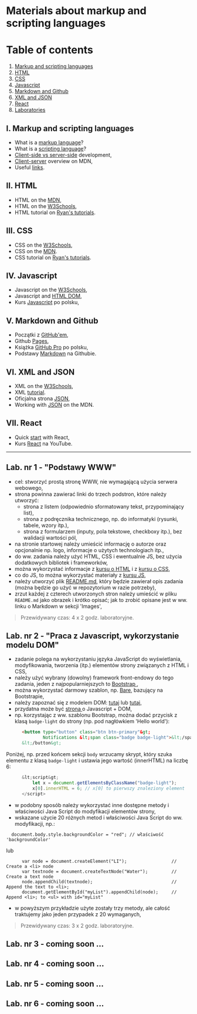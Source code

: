 # Materials about markup and scripting languages
# Table of contents
1. [Markup and scripting languages](#introduction)
2. [HTML](#paragraph1)
3. [CSS](#paragraph2)
4. [Javascript](#paragraph3)
5. [Markdown and Github](#paragraph4)
5. [XML and JSON](#paragraph5)
6. [React](#paragraph6)
7. [Laboratories](#labs)

## I. Markup and scripting languages <a id="introduction"></a>
  - What is a [markup language](https://www.semrush.com/blog/markup-language/)?
  - What is a [scripting language](https://www.techtarget.com/whatis/definition/scripting-language)? 
  - [Client-side vs server-side](https://codeinstitute.net/global/blog/client-side-vs-server-side/) development,  
  - [Client-server](https://developer.mozilla.org/en-US/docs/Learn_web_development/Extensions/Server-side/First_steps/Client-Server_overview) overview on MDN,  
  - Useful [links](https://zacniewski.github.io/old/useful-links/). 

## II. HTML <a id="paragraph1"></a>
  - HTML on the [MDN](https://developer.mozilla.org/en-US/docs/Web/HTML),  
  - HTML on the [W3Schools](https://www.w3schools.com/html/default.asp),
  - HTML tutorial on [Ryan's tutorials](https://ryanstutorials.net/html-tutorial/).

## III. CSS <a id="paragraph2"></a>
  - CSS on the [W3Schools](https://www.w3schools.com/css/default.asp),  
  - CSS on the [MDN](https://developer.mozilla.org/en-US/docs/Web/CSS).
  - CSS tutorial on [Ryan's tutorials](https://ryanstutorials.net/css-tutorial/).

## IV. Javascript <a id="paragraph3"></a>
  - Javascript on the [W3Schools](https://www.w3schools.com/js/default.asp),  
  - Javascript and [HTML DOM](https://www.w3schools.com/jsref/default.asp),  
  - Kurs [Javascript](https://kursjs.pl/) po polsku, 

## V. Markdown and Github <a id="paragraph4"></a>
  - Początki z [GitHub'em](https://www.flynerd.pl/2018/02/github-dla-zielonych-pierwsze-repozytorium.html),  
  - Github [Pages](https://pages.github.com/),  
  - Książka [GitHub Pro](https://git-scm.com/book/pl/v2) po polsku,  
  - Podstawy [Markdown](https://docs.github.com/en/get-started/writing-on-github/getting-started-with-writing-and-formatting-on-github/basic-writing-and-formatting-syntax) na Githubie.  

## VI. XML and JSON <a id="paragraph5"></a>
  - XML on the [W3Schools](https://www.w3schools.com/xml/default.asp),  
  - XML [tutorial](https://www.guru99.com/xml-tutorials.html).
  - Oficjalna strona [JSON](https://www.json.org/json-pl.html),  
  - Working with [JSON](https://developer.mozilla.org/en-US/docs/Learn_web_development/Core/Scripting/JSON) on the MDN.  

## VII. React <a id="paragraph6"></a>
  - Quick [start](https://react.dev/learn) with React,  
  - Kurs [React](https://www.youtube.com/playlist?list=PL4cUxeGkcC9gZD-Tvwfod2gaISzfRiP9d) na YouTube.  

<hr><a id="labs"></a>

## Lab. nr 1 - "Podstawy WWW"
  - cel: stworzyć prostą stronę WWW, nie wymagającą użycia serwera webowego,
  - strona powinna zawierać linki do trzech podstron, które należy utworzyć: 
    - strona z listem (odpowiednio sformatowany tekst, przypominający list),
    - strona z podręcznika technicznego, np. do informatyki (rysunki, tabele, wzory itp.),
    - strona z formularzem (inputy, pola tekstowe, checkboxy itp.), bez walidacji wartości pól,  
  - na stronie startowej należy umieścić informację o autorze oraz opcjonalnie np. logo, informacje o użytych technologiach itp.,
  - do ww. zadania należy użyć HTML, CSS i ewentualnie JS, bez użycia dodatkowych bibliotek i frameworków,  
  - można wykorzystać informacje z <a href="https://ryanstutorials.net/html-tutorial/" target="_blank">kursu o HTML</a> i z <a href="https://ryanstutorials.net/css-tutorial/" target="_blank">kursu o CSS</a>,
  - co do JS, to można wykorzystać materiały z <a href="https://kursjs.pl/" target="_blank">kursu JS</a>,
  - należy utworzyć plik <a href="https://www.markdownguide.org/basic-syntax/" target="_blank">README.md</a>, który będzie zawierał opis zadania (można będzie go użyć w repozytorium w razie potrzeby),  
  - zrzut każdej z czterech utworzonych stron należy umieścić w pliku `README.md` jako obrazek i krótko opisać; jak to zrobić opisane jest w ww. linku o Markdown w sekcji 'Images',  
> Przewidywany czas: 4 x 2 godz. laboratoryjne.

## Lab. nr 2 - "Praca z Javascript, wykorzystanie modelu DOM"
  - zadanie polega na wykorzystaniu języka JavaScript do wyświetlania, modyfikowania, tworzenia (itp.) elementów strony związanych z HTML i CSS, 
  - należy użyć wybrany (dowolny) framework front-endowy do tego zadania, jeden z najpopularniejszych to <a href="https://getbootstrap.com/docs/5.0/getting-started/introduction/" target="_blank">Bootstrap </a>,
  - można wykorzystać darmowy szablon, np. <a href="https://startbootstrap.com/template/bare/" target="_blank">Bare</a>, bazujący na Bootstrapie,  
  - należy zapoznać się z modelem DOM: <a href="https://kursjs.pl/kurs/dom/dom.php" target="_blank">tutaj</a> lub <a href="https://www.w3schools.com/whatis/whatis_htmldom.asp" target="_blank">tutaj</a>,
  - przydatna może być <a href="https://www.w3schools.com/jsref/default.asp" target="_blank">strona </a>o Javascript + DOM,
  - np. korzystając z ww. szablonu Bootstrap, można dodać przycisk z klasą <code>badge-light</code> do strony (np. pod nagłówkiem 'Hello world'):  
```html
      <button type="button" class="btn btn-primary"&gt;
              Notifications &lt;span class="badge badge-light">&lt;/span&gt;
      &lt;/button&gt;
```
  Poniżej, np. przed końcem sekcji <code>body</code> wrzucamy skrypt, który szuka elementu z klasą <code>badge-light</code> i ustawia jego wartość (innerHTML) na liczbę 6:
```javascript
      &lt;script&gt;
          let x = document.getElementsByClassName("badge-light");
          x[0].innerHTML = 6; // x[0] to pierwszy znaleziony element
      </script>
```      
  - w podobny sposób należy wykorzystać inne dostępne metody i właściwości Java Script do modyfikacji elementów strony,
  -  wskazane użycie 20 różnych metod i właściwości Java Script do ww. modyfikacji, np.:  
```
  document.body.style.backgroundColor = "red"; // właściwość 'backgroundColor'
```
lub  
```
      var node = document.createElement("LI");                 // Create a <li> node
      var textnode = document.createTextNode("Water");         // Create a text node
      node.appendChild(textnode);                              // Append the text to <li>;
      document.getElementById("myList").appendChild(node);     // Append <li>; to <ul> with id="myList"
  ```
  - w powyższym przykładzie użyte zostały trzy metody, ale całość traktujemy jako jeden przypadek z 20 wymaganych,
> Przewidywany czas: 3 x 2 godz. laboratoryjne.  

## Lab. nr 3 - coming soon ...
## Lab. nr 4 - coming soon ...
## Lab. nr 5 - coming soon ...
## Lab. nr 6 - coming soon ...


